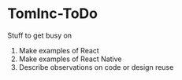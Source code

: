 # TomInc-ToDo
Stuff to get busy on

1. Make examples of React 
2. Make examples of React Native
3. Describe observations on code or design reuse


